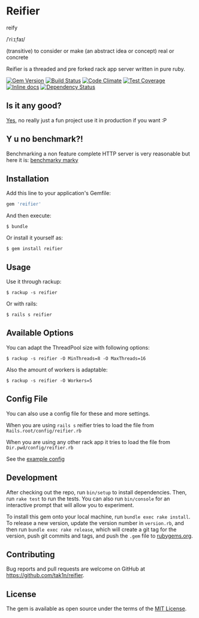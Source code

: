 # Reifier

reify

/ˈriːɪˌfaɪ/

(transitive) to consider or make (an abstract idea or concept) real or concrete

Reifier is a threaded and pre forked rack app server written in pure ruby.

[![Gem Version](https://badge.fury.io/rb/reifier.svg)](https://badge.fury.io/rb/reifier)
[![Build Status](https://travis-ci.org/tak1n/reifier.svg?branch=master)](https://travis-ci.org/tak1n/reifier)
[![Code Climate](https://codeclimate.com/github/tak1n/reifier/badges/gpa.svg)](https://codeclimate.com/github/tak1n/reifier)
[![Test Coverage](https://codeclimate.com/github/tak1n/reifier/badges/coverage.svg)](https://codeclimate.com/github/tak1n/reifier/coverage)
[![Inline docs](http://inch-ci.org/github/tak1n/reifier.svg?branch=master)](http://inch-ci.org/github/tak1n/reifier)
[![Dependency Status](https://gemnasium.com/tak1n/reifier.svg)](https://gemnasium.com/tak1n/reifier)

## Is it any good?

[Yes](http://news.ycombinator.com/item?id=3067434), no really just a fun project use it in production if you want :P

## Y u no benchmark?!

Benchmarking a non feature complete HTTP server is very reasonable but here it is:
[benchmarky marky](https://gist.github.com/tak1n/90c8d59111f0f9a3cd36)

## Installation

Add this line to your application's Gemfile:

```ruby
gem 'reifier'
```

And then execute:

    $ bundle

Or install it yourself as:

    $ gem install reifier

## Usage

Use it through rackup:

    $ rackup -s reifier

Or with rails:

    $ rails s reifier

## Available Options

You can adapt the ThreadPool size with following options:

    $ rackup -s reifier -O MinThreads=8 -O MaxThreads=16

Also the amount of workers is adaptable:

    $ rackup -s reifier -O Workers=5

## Config File

You can also use a config file for these and more settings.

When you are using `rails s` reifier tries to load the file from `Rails.root/config/reifier.rb`

When you are using any other rack app it tries to load the file from `Dir.pwd/config/reifier.rb`

See the [example config](examples/reifier.rb)

## Development

After checking out the repo, run `bin/setup` to install dependencies. Then, run `rake test` to run the tests. You can also run `bin/console` for an interactive prompt that will allow you to experiment.

To install this gem onto your local machine, run `bundle exec rake install`. To release a new version, update the version number in `version.rb`, and then run `bundle exec rake release`, which will create a git tag for the version, push git commits and tags, and push the `.gem` file to [rubygems.org](https://rubygems.org).

## Contributing

Bug reports and pull requests are welcome on GitHub at https://github.com/tak1n/reifier.

## License

The gem is available as open source under the terms of the [MIT License](http://opensource.org/licenses/MIT).

